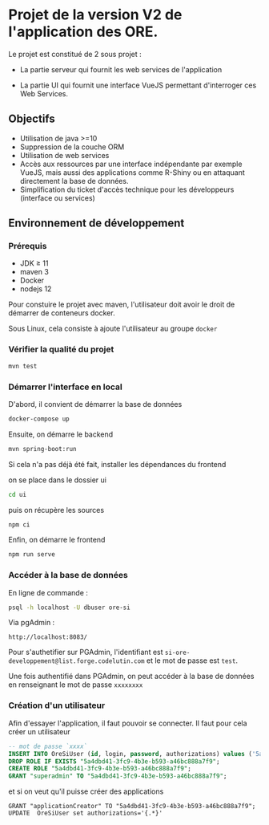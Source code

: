 # Projet de la version V2 de l'application des ORE.

Le projet est constitué de 2 sous projet :

- La partie serveur qui fournit les web services de l'application

- La partie UI qui fournit une interface VueJS permettant d'interroger ces Web Services.

## Objectifs

- Utilisation de java >=10
- Suppression de la couche ORM
- Utilisation de web services
- Accès aux ressources par une interface indépendante par exemple VueJS, mais aussi des applications comme R-Shiny ou en attaquant directement la base de données.
- Simplification du ticket d'accès technique pour les développeurs (interface ou services)


## Environnement de développement

### Prérequis

  - JDK ≥ 11
  - maven 3
  - Docker
  - nodejs 12

Pour constuire le projet avec maven, l'utilisateur doit avoir le droit de démarrer de conteneurs docker.

Sous Linux, cela consiste à ajoute l'utilisateur au groupe `docker`

### Vérifier la qualité du projet

```bash
mvn test
```

### Démarrer l'interface en local

D'abord, il convient de démarrer la base de données

```bash
docker-compose up
```

Ensuite, on démarre le backend

```bash
mvn spring-boot:run
```

Si cela n'a pas déjà été fait, installer les dépendances du frontend

on se place dans le dossier ui
```bash
cd ui
```
puis on récupère les sources
```bash
npm ci
```

Enfin, on démarre le frontend

```bash
npm run serve
```

### Accéder à la base de données

En ligne de commande :

```bash
psql -h localhost -U dbuser ore-si
```

Via pgAdmin :

```
http://localhost:8083/
```

Pour s'authetifier sur PGAdmin, l'identifiant est `si-ore-developpement@list.forge.codelutin.com` et le mot de passe est `test`.

Une fois authentifié dans PGAdmin, on peut accéder à la base de données en renseignant le mot de passe `xxxxxxxx`

### Création d'un utilisateur

Afin d'essayer l'application, il faut pouvoir se connecter. Il faut pour cela créer un utilisateur


```sql
-- mot de passe `xxxx`
INSERT INTO OreSiUser (id, login, password, authorizations) values ('5a4dbd41-3fc9-4b3e-b593-a46bc888a7f9'::uuid, 'poussin', '$2a$12$4gAH34ZwgvgQNS0pbR5dGem1Nle0AT/.UwrZWfqtqMiJ0hXeYMvUG','{}');
DROP ROLE IF EXISTS "5a4dbd41-3fc9-4b3e-b593-a46bc888a7f9";
CREATE ROLE "5a4dbd41-3fc9-4b3e-b593-a46bc888a7f9";
GRANT "superadmin" TO "5a4dbd41-3fc9-4b3e-b593-a46bc888a7f9";

```

et si on veut qu'il puisse créer des applications
```postgresql
GRANT "applicationCreator" TO "5a4dbd41-3fc9-4b3e-b593-a46bc888a7f9";
UPDATE  OreSiUser set authorizations='{.*}'

```